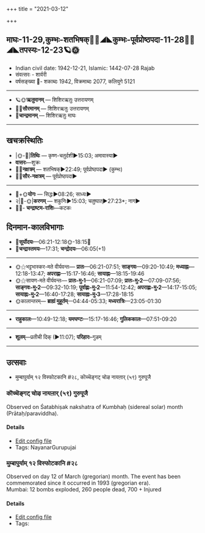 +++
title = "2021-03-12"

+++
## माघः-11-29,कुम्भः-शतभिषक्🌛🌌◢◣कुम्भः-पूर्वप्रोष्ठपदा-11-28🌌🌞◢◣तपस्यः-12-23🪐🌞
- Indian civil date: 1942-12-21, Islamic: 1442-07-28 Rajab
- संवत्सरः - शार्वरी
- वर्षसङ्ख्या 🌛- शकाब्दः 1942, विक्रमाब्दः 2077, कलियुगे 5121
___________________
- 🪐🌞**ऋतुमानम्** — शिशिरऋतुः उत्तरायणम्
- 🌌🌞**सौरमानम्** — शिशिरऋतुः उत्तरायणम्
- 🌛**चान्द्रमानम्** — शिशिरऋतुः माघः
___________________


## खचक्रस्थितिः
- |🌞-🌛|**तिथिः** — कृष्ण-चतुर्दशी►15:03; अमावास्या►  
- **वासरः**—शुक्रः  
- 🌌🌛**नक्षत्रम्** — शतभिषक्►22:49; पूर्वप्रोष्ठपदा► (कुम्भः)  
- 🌌🌞**सौर-नक्षत्रम्** — पूर्वप्रोष्ठपदा►  
___________________
- 🌛+🌞**योगः** — सिद्धः►08:26; साध्यः►  
- २|🌛-🌞|**करणम्** — शकुनिः►15:03; चतुष्पात्►27:23*; नाग►  
- 🌌🌛- **चन्द्राष्टम-राशिः**—कटकः  


## दिनमान-कालविभागाः
- 🌅**सूर्योदयः**—06:21-12:18🌞️-18:15🌇  
- 🌛**चन्द्रास्तमयः**—17:31; **चन्द्रोदयः**—06:05(+1)  
___________________
- 🌞⚝भट्टभास्कर-मते वीर्यवन्तः— **प्रातः**—06:21-07:51; **साङ्गवः**—09:20-10:49; **मध्याह्नः**—12:18-13:47; **अपराह्णः**—15:17-16:46; **सायाह्नः**—18:15-19:46  
- 🌞⚝सायण-मते वीर्यवन्तः— **प्रातः-मु॰1**—06:21-07:09; **प्रातः-मु॰2**—07:09-07:56; **साङ्गवः-मु॰2**—09:32-10:19; **पूर्वाह्णः-मु॰2**—11:54-12:42; **अपराह्णः-मु॰2**—14:17-15:05; **सायाह्नः-मु॰2**—16:40-17:28; **सायाह्नः-मु॰3**—17:28-18:15  
- 🌞कालान्तरम्— **ब्राह्मं मुहूर्तम्**—04:44-05:33; **मध्यरात्रिः**—23:05-01:30  
___________________
- **राहुकालः**—10:49-12:18; **यमघण्टः**—15:17-16:46; **गुलिककालः**—07:51-09:20  
___________________
- **शूलम्**—प्रतीची दिक् (►11:07); **परिहारः**–गुडम्  
___________________

## उत्सवाः
- मुम्बापुर्याम् १२ विस्फोटकानि #२८, कॊच्चॆङ्गट् चोऴ नायऩार् (५९) गुरुपूजै
### कॊच्चॆङ्गट् चोऴ नायऩार् (५९) गुरुपूजै

Observed on Śatabhiṣak nakshatra of Kumbhaḥ (sidereal solar) month (Prātaḥ/paraviddha). 

#### Details
- [Edit config file](https://github.com/jyotisham/adyatithi/tree/master/mahApuruSha/nAyanAr/sidereal_solar_month/nakshatra/11/24/kocceGgaT%20cOzha%20nAyan2Ar%20%2859%29%20gurupUjai.toml)
- Tags: NayanarGurupujai


### मुम्बापुर्याम् १२ विस्फोटकानि #२८

Observed on day 12 of March (gregorian) month. The event has been commemorated since it occurred in 1993 (gregorian era).  
Mumbai: 12 bombs exploded, 260 people dead, 700 + Injured

#### Details
- [Edit config file](https://github.com/jyotisham/adyatithi/tree/master/mahApuruSha/xatra-later/gregorian/day/03/12/mumbApuryAm_12_visphoTakAni.toml)
- Tags: 


